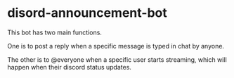 # disord-announcement-bot

This bot has two main functions.  

One is to post a reply when a specific message is typed in chat by anyone.  

The other is to @everyone when a specific user starts streaming, which will happen when their discord status updates.
